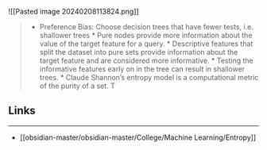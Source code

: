 ![[Pasted image 20240208113824.png]]
> * Preference Bias: Choose decision trees that have fewer tests, i.e. shallower trees * Pure nodes provide more information about the value of the target feature for a query. * Descriptive features that split the dataset into pure sets provide information about the target feature and are considered more informative. * Testing the informative features early on in the tree can result in shallower trees. * Claude Shannon’s entropy model is a computational metric of the purity of a set. T

## Links
---
* [[obsidian-master/obsidian-master/College/Machine Learning/Entropy]]